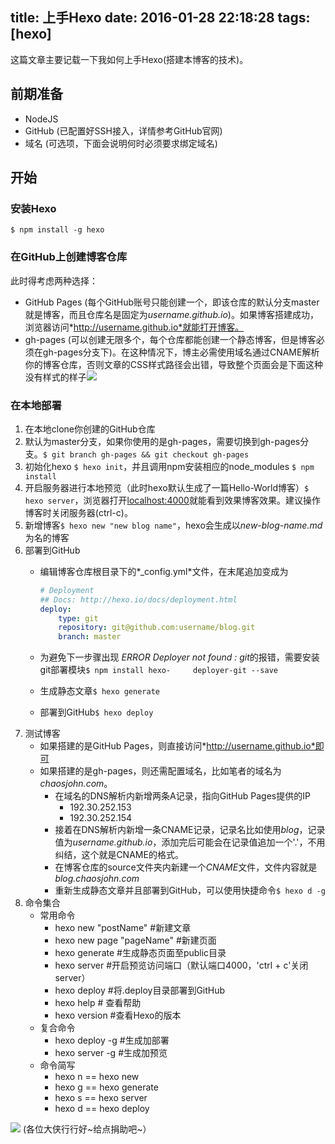<!--title: Getting Started With Hexo-->
title: 上手Hexo
date: 2016-01-28 22:18:28
tags: [hexo]
---

这篇文章主要记载一下我如何上手Hexo(搭建本博客的技术)。

## 前期准备
*	NodeJS
*	GitHub (已配置好SSH接入，详情参考GitHub官网)
*	域名 (可选项，下面会说明何时必须要求绑定域名)

## 开始

### 安装Hexo
`$ npm install -g hexo`

### 在GitHub上创建博客仓库
此时得考虑两种选择：
*	GitHub Pages (每个GitHub账号只能创建一个，即该仓库的默认分支master就是博客，而且仓库名是固定为*username.github.io*)。如果博客搭建成功，浏览器访问*http://username.github.io*就能打开博客。
*	gh-pages (可以创建无限多个，每个仓库都能创建一个静态博客，但是博客必须在gh-pages分支下)。在这种情况下，博主必需使用域名通过CNAME解析你的博客仓库，否则文章的CSS样式路径会出错，导致整个页面会是下面这种没有样式的样子![](http://7xqld8.com1.z0.glb.clouddn.com/Getting-Started-With-Hexo/hexo-without-css.png
)

### 在本地部署
1.	在本地clone你创建的GitHub仓库
2.	默认为master分支，如果你使用的是gh-pages，需要切换到gh-pages分支。`$ git branch gh-pages && git checkout gh-pages` 
3.	初始化hexo `$ hexo init`，并且调用npm安装相应的node_modules `$ npm install`
4.	开启服务器进行本地预览（此时hexo默认生成了一篇Hello-World博客）`$ hexo server`，浏览器打开[localhost:4000](http://localhost:4000/)就能看到效果博客效果。建议操作博客时关闭服务器(ctrl-c)。
5.	新增博客`$ hexo new "new blog name"`，hexo会生成以*new-blog-name.md*为名的博客
6.	部署到GitHub
	*	编辑博客仓库根目录下的*_config.yml*文件，在末尾追加变成为
	
		``` yaml
		# Deployment
		## Docs: http://hexo.io/docs/deployment.html
		deploy:
			type: git
			repository: git@github.com:username/blog.git
			branch: master
		```
  	*	为避免下一步骤出现 *ERROR Deployer not found : 		git*的报错，需要安装git部署模块`$ npm install hexo-		deployer-git --save`
	*	生成静态文章`$ hexo generate`
	* 	部署到GitHub`$ hexo deploy`
7.	测试博客 
	*	如果搭建的是GitHub Pages，则直接访问*http://username.github.io*即可
	* 如果搭建的是gh-pages，则还需配置域名，比如笔者的域名为*chaosjohn.com*。
		+	在域名的DNS解析内新增两条A记录，指向GitHub Pages提供的IP 
			- 192.30.252.153
			- 192.30.252.154
		+	接着在DNS解析内新增一条CNAME记录，记录名比如使用*blog*，记录值为*username.github.io*，添加完后可能会在记录值追加一个'.'，不用纠结，这个就是CNAME的格式。
		+ 在博客仓库的source文件夹内新建一个*CNAME*文件，文件内容就是*blog.chaosjohn.com* 
		+ 重新生成静态文章并且部署到GitHub，可以使用快捷命令`$ hexo d -g` 
8. 命令集合 
	*	常用命令 
		+	hexo new "postName" #新建文章
		+	hexo new page "pageName" #新建页面
		+	hexo generate #生成静态页面至public目录
		+	hexo server #开启预览访问端口（默认端口4000，'ctrl + c'关闭server）
		+	hexo deploy #将.deploy目录部署到GitHub
		+	hexo help  # 查看帮助
		+	hexo version  #查看Hexo的版本
	*	复合命令 
		+	hexo deploy -g  #生成加部署
		+	hexo server -g  #生成加预览
	*	命令简写 
		+	hexo n == hexo new
		+	hexo g == hexo generate
		+	hexo s == hexo server
		+	hexo d == hexo deploy

![](http://7xqld8.com1.z0.glb.clouddn.com/donate-me.png)
(各位大侠行行好~给点捐助吧~）